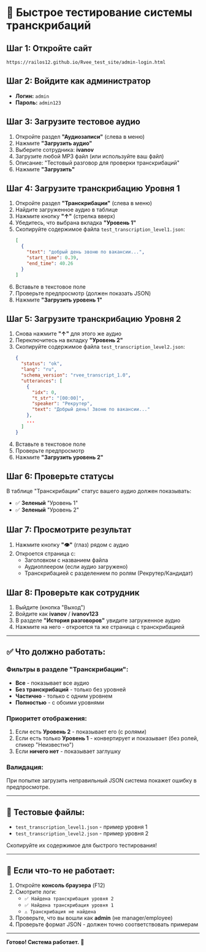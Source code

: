 # 🧪 Быстрое тестирование системы транскрибаций

## Шаг 1: Откройте сайт
```
https://railos12.github.io/Rvee_test_site/admin-login.html
```

## Шаг 2: Войдите как администратор
- **Логин:** `admin`
- **Пароль:** `admin123`

## Шаг 3: Загрузите тестовое аудио
1. Откройте раздел **"Аудиозаписи"** (слева в меню)
2. Нажмите **"Загрузить аудио"**
3. Выберите сотрудника: **ivanov**
4. Загрузите любой MP3 файл (или используйте ваш файл)
5. Описание: "Тестовый разговор для проверки транскрибаций"
6. Нажмите **"Загрузить"**

## Шаг 4: Загрузите транскрибацию Уровня 1
1. Откройте раздел **"Транскрибации"** (слева в меню)
2. Найдите загруженное аудио в таблице
3. Нажмите кнопку **"↑"** (стрелка вверх)
4. Убедитесь, что выбрана вкладка **"Уровень 1"**
5. Скопируйте содержимое файла `test_transcription_level1.json`:
   ```json
   [
     {
       "text": "добрый день звоню по вакансии...",
       "start_time": 0.39,
       "end_time": 40.26
     }
   ]
   ```
6. Вставьте в текстовое поле
7. Проверьте предпросмотр (должен показать JSON)
8. Нажмите **"Загрузить уровень 1"**

## Шаг 5: Загрузите транскрибацию Уровня 2
1. Снова нажмите **"↑"** для этого же аудио
2. Переключитесь на вкладку **"Уровень 2"**
3. Скопируйте содержимое файла `test_transcription_level2.json`:
   ```json
   {
     "status": "ok",
     "lang": "ru",
     "schema_version": "rvee_transcript_1.0",
     "utterances": [
       {
         "idx": 0,
         "t_str": "[00:00]",
         "speaker": "Рекрутер",
         "text": "Добрый день! Звоню по вакансии..."
       },
       ...
     ]
   }
   ```
4. Вставьте в текстовое поле
5. Проверьте предпросмотр
6. Нажмите **"Загрузить уровень 2"**

## Шаг 6: Проверьте статусы
В таблице "Транскрибации" статус вашего аудио должен показывать:
- ✅ **Зеленый** "Уровень 1"
- ✅ **Зеленый** "Уровень 2"

## Шаг 7: Просмотрите результат
1. Нажмите кнопку **"👁"** (глаз) рядом с аудио
2. Откроется страница с:
   - Заголовком с названием файла
   - Аудиоплеером (если аудио загружено)
   - Транскрибацией с разделением по ролям (Рекрутер/Кандидат)

## Шаг 8: Проверьте как сотрудник
1. Выйдите (кнопка "Выход")
2. Войдите как **ivanov** / **ivanov123**
3. В разделе **"История разговоров"** увидите загруженное аудио
4. Нажмите на него - откроется та же страница с транскрибацией

---

## ✅ Что должно работать:

### Фильтры в разделе "Транскрибации":
- **Все** - показывает все аудио
- **Без транскрибаций** - только без уровней
- **Частично** - только с одним уровнем
- **Полностью** - с обоими уровнями

### Приоритет отображения:
1. Если есть **Уровень 2** - показывает его (с ролями)
2. Если есть только **Уровень 1** - конвертирует и показывает (без ролей, спикер "Неизвестно")
3. Если **ничего нет** - показывает заглушку

### Валидация:
При попытке загрузить неправильный JSON система покажет ошибку в предпросмотре.

---

## 📁 Тестовые файлы:
- `test_transcription_level1.json` - пример уровня 1
- `test_transcription_level2.json` - пример уровня 2

Скопируйте их содержимое для быстрого тестирования!

---

## 🐛 Если что-то не работает:

1. Откройте **консоль браузера** (F12)
2. Смотрите логи:
   - `✅ Найдена транскрибация уровня 2`
   - `✅ Найдена транскрибация уровня 1`
   - `⚠️ Транскрибация не найдена`
3. Проверьте, что вы вошли как **admin** (не manager/employee)
4. Проверьте формат JSON - должен точно соответствовать примерам

---

**Готово! Система работает.** 🎉


